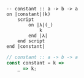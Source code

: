 ```applescript
-- constant :: a -> b -> a
on |constant|(k)
    script
        on |λ|(_)
            k
        end |λ|
    end script
end |constant|
```


```javascript
// constant :: a -> b -> a
const constant = k =>
    _ => k;
```